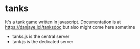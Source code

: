 # tanks
It's a tank game written in javascript. Documentation is at https://danjaye.lol/tanksdoc but also might come here sometime

- tanks.js is the central server
- tank.js is the dedicated server

